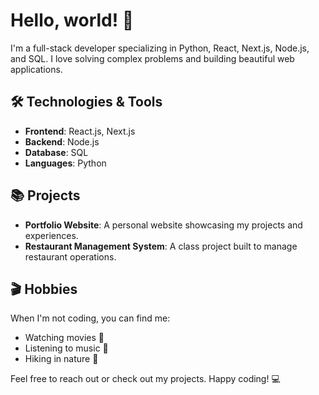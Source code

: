 # Hello, world! 👋

I'm a full-stack developer specializing in Python, React, Next.js, Node.js, and SQL. I love solving complex problems and building beautiful web applications.

## 🛠️ Technologies & Tools

- **Frontend**: React.js, Next.js
- **Backend**: Node.js
- **Database**: SQL
- **Languages**: Python

## 📚 Projects

- **Portfolio Website**: A personal website showcasing my projects and experiences.
- **Restaurant Management System**: A class project built to manage restaurant operations.

## 🎬 Hobbies

When I'm not coding, you can find me:

- Watching movies 🍿
- Listening to music 🎵
- Hiking in nature 🌲

Feel free to reach out or check out my projects. Happy coding! 💻


<!---
okitta/okitta is a ✨ special ✨ repository because its `README.md` (this file) appears on your GitHub profile.
You can click the Preview link to take a look at your changes.
--->
